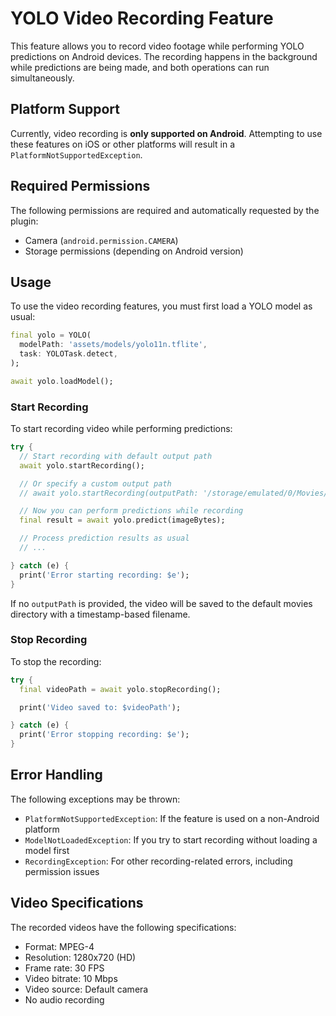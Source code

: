 # YOLO Video Recording Feature

This feature allows you to record video footage while performing YOLO predictions on Android devices. The recording happens in the background while predictions are being made, and both operations can run simultaneously.

## Platform Support

Currently, video recording is **only supported on Android**. Attempting to use these features on iOS or other platforms will result in a `PlatformNotSupportedException`.

## Required Permissions

The following permissions are required and automatically requested by the plugin:

- Camera (`android.permission.CAMERA`)
- Storage permissions (depending on Android version)

## Usage

To use the video recording features, you must first load a YOLO model as usual:

```dart
final yolo = YOLO(
  modelPath: 'assets/models/yolo11n.tflite',
  task: YOLOTask.detect,
);

await yolo.loadModel();
```

### Start Recording

To start recording video while performing predictions:

```dart
try {
  // Start recording with default output path
  await yolo.startRecording();

  // Or specify a custom output path
  // await yolo.startRecording(outputPath: '/storage/emulated/0/Movies/my_yolo_video.mp4');

  // Now you can perform predictions while recording
  final result = await yolo.predict(imageBytes);

  // Process prediction results as usual
  // ...

} catch (e) {
  print('Error starting recording: $e');
}
```

If no `outputPath` is provided, the video will be saved to the default movies directory with a timestamp-based filename.

### Stop Recording

To stop the recording:

```dart
try {
  final videoPath = await yolo.stopRecording();

  print('Video saved to: $videoPath');

} catch (e) {
  print('Error stopping recording: $e');
}
```

## Error Handling

The following exceptions may be thrown:

- `PlatformNotSupportedException`: If the feature is used on a non-Android platform
- `ModelNotLoadedException`: If you try to start recording without loading a model first
- `RecordingException`: For other recording-related errors, including permission issues

## Video Specifications

The recorded videos have the following specifications:

- Format: MPEG-4
- Resolution: 1280x720 (HD)
- Frame rate: 30 FPS
- Video bitrate: 10 Mbps
- Video source: Default camera
- No audio recording
